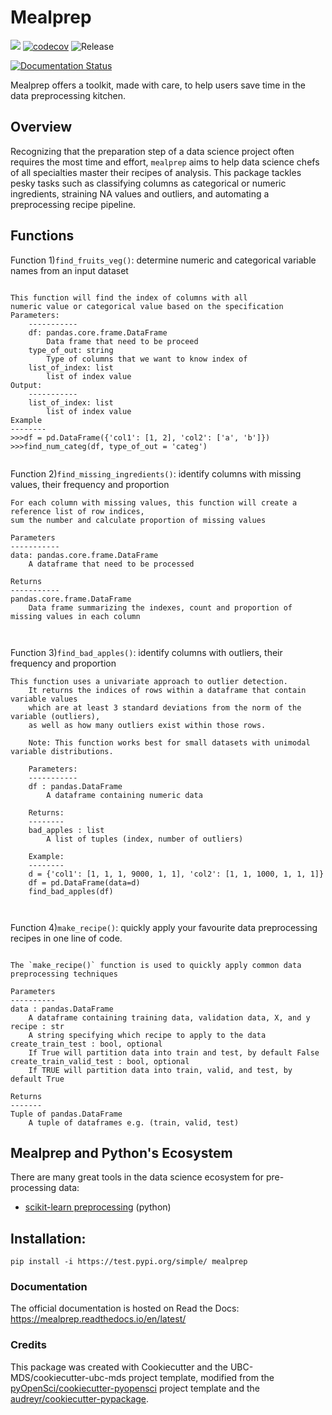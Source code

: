 # Mealprep 

![](https://github.com/mglu123/mealprep/workflows/build/badge.svg) [![codecov](https://codecov.io/gh/mglu123/foocat/branch/master/graph/badge.svg)](https://codecov.io/gh/mglu123/mealprep) ![Release](https://github.com/mglu123/mealprep/workflows/Release/badge.svg)

[![Documentation Status](https://readthedocs.org/projects/mealprep/badge/?version=latest)](https://mealprep.readthedocs.io/en/latest/?badge=latest)

Mealprep offers a toolkit, made with care, to help users save time in the data preprocessing kitchen.

## Overview

Recognizing that the preparation step of a data science project often requires the most time and effort, `mealprep` aims to help data science chefs of all specialties master their recipes of analysis. This package tackles pesky tasks such as classifying columns as categorical or numeric ingredients, straining NA values and outliers, and automating a preprocessing recipe pipeline.

## Functions
Function 1)`find_fruits_veg()`: determine numeric and categorical variable names from an input dataset
```

This function will find the index of columns with all
numeric value or categorical value based on the specification
Parameters:
    -----------
    df: pandas.core.frame.DataFrame
        Data frame that need to be proceed
    type_of_out: string
        Type of columns that we want to know index of
    list_of_index: list
        list of index value
Output:
    -----------
    list_of_index: list
        list of index value
Example
--------
>>>df = pd.DataFrame({'col1': [1, 2], 'col2': ['a', 'b']})
>>>find_num_categ(df, type_of_out = 'categ')


```

Function 2)`find_missing_ingredients()`: identify columns with missing values, their frequency and proportion
```
For each column with missing values, this function will create a reference list of row indices, 
sum the number and calculate proportion of missing values 

Parameters
-----------
data: pandas.core.frame.DataFrame
    A dataframe that need to be processed

Returns
-----------
pandas.core.frame.DataFrame
    Data frame summarizing the indexes, count and proportion of missing values in each column

    
```

Function 3)`find_bad_apples()`: identify columns with outliers, their frequency and proportion
```
This function uses a univariate approach to outlier detection.
    It returns the indices of rows within a dataframe that contain variable values
    which are at least 3 standard deviations from the norm of the variable (outliers),
    as well as how many outliers exist within those rows.
    
    Note: This function works best for small datasets with unimodal variable distributions.
    
    Parameters:
    -----------
    df : pandas.DataFrame
        A dataframe containing numeric data
    
    Returns:
    --------
    bad_apples : list
        A list of tuples (index, number of outliers)
    
    Example:
    --------
    d = {'col1': [1, 1, 1, 9000, 1, 1], 'col2': [1, 1, 1000, 1, 1, 1]}
    df = pd.DataFrame(data=d)
    find_bad_apples(df)

    
```

Function 4)`make_recipe()`: quickly apply your favourite data preprocessing recipes in one line of code.
```

The `make_recipe()` function is used to quickly apply common data preprocessing techniques
    
Parameters
----------
data : pandas.DataFrame
    A dataframe containing training data, validation data, X, and y
recipe : str
    A string specifying which recipe to apply to the data
create_train_test : bool, optional
    If True will partition data into train and test, by default False
create_train_valid_test : bool, optional
    If TRUE will partition data into train, valid, and test, by default True

Returns
-------
Tuple of pandas.DataFrame
    A tuple of dataframes e.g. (train, valid, test)

```

## Mealprep and Python's Ecosystem

There are many great tools in the data science ecosystem for pre-processing data:

- [scikit-learn preprocessing](https://scikit-learn.org/stable/modules/preprocessing.html) (python)



## Installation:

```
pip install -i https://test.pypi.org/simple/ mealprep
```



### Documentation
The official documentation is hosted on Read the Docs: <https://mealprep.readthedocs.io/en/latest/>

### Credits
This package was created with Cookiecutter and the UBC-MDS/cookiecutter-ubc-mds project template, modified from the [pyOpenSci/cookiecutter-pyopensci](https://github.com/pyOpenSci/cookiecutter-pyopensci) project template and the [audreyr/cookiecutter-pypackage](https://github.com/audreyr/cookiecutter-pypackage).
